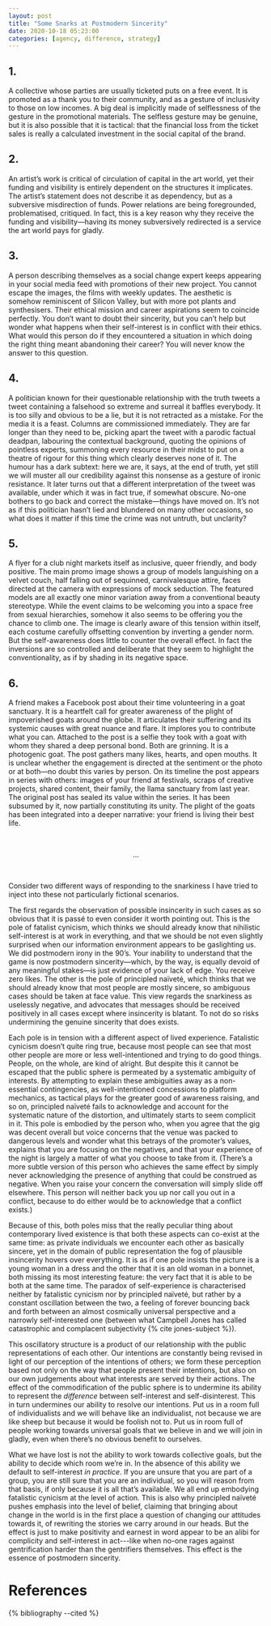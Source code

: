```yaml
---
layout: post
title: "Some Snarks at Postmodern Sincerity"
date: 2020-10-18 05:23:00
categories: [agency, difference, strategy]
---
```


## 1.

A collective whose parties are usually ticketed puts on a free event. It is promoted as a thank you to their community, and as a gesture of inclusivity to those on low incomes. A big deal is implicitly made of selflessness of the gesture in the promotional materials. The selfless gesture may be genuine, but it is also possible that it is tactical: that the financial loss from the ticket sales is really a calculated investment in the social capital of the brand.

<!--more-->

## 2.

An artist’s work is critical of circulation of capital in the art world, yet their funding and visibility is entirely dependent on the structures it implicates. The artist’s statement does not describe it as dependency, but as a subversive misdirection of funds. Power relations are being foregrounded, problematised, critiqued. In fact, this is a key reason why they receive the funding and visibility—having its money subversively redirected is a service the art world pays for gladly.

## 3.

A person describing themselves as a social change expert keeps appearing in your social media feed with promotions of their new project. You cannot escape the images, the films with weekly updates. The aesthetic is somehow reminiscent of Silicon Valley, but with more pot plants and synthesisers. Their ethical mission and career aspirations seem to coincide perfectly. You don’t want to doubt their sincerity, but you can’t help but wonder what happens when their self-interest is in conflict with their ethics. What would this person do if they encountered a situation in which doing the right thing meant abandoning their career? You will never know the answer to this question.

## 4.

A politician known for their questionable relationship with the truth tweets a tweet containing a falsehood so extreme and surreal it baffles everybody. It is too silly and obvious to be a lie, but it is not retracted as a mistake. For the media it is a feast. Columns are commissioned immediately. They are far longer than they need to be, picking apart the tweet with a parodic factual deadpan, labouring the contextual background, quoting the opinions of pointless experts, summoning every resource in their midst to put on a theatre of rigour for this thing which clearly deserves none of it. The humour has a dark subtext: here we are, it says, at the end of truth, yet still we will muster all our credibility against this nonsense as a gesture of ironic resistance. It later turns out that a different interpretation of the tweet was available, under which it was in fact true, if somewhat obscure. No-one bothers to go back and correct the mistake—things have moved on. It’s not as if this politician hasn’t lied and blundered on many other occasions, so what does it matter if this time the crime was not untruth, but unclarity?

## 5.

A flyer for a club night markets itself as inclusive, queer friendly, and body positive. The main promo image shows a group of models languishing on a velvet couch, half falling out of sequinned, carnivalesque attire, faces directed at the camera with expressions of mock seduction. The featured models are all exactly one minor variation away from a conventional beauty stereotype. While the event claims to be welcoming you into a space free from sexual hierarchies, somehow it also seems to be offering you the chance to climb one. The image is clearly aware of this tension within itself, each costume carefully offsetting convention by inverting a gender norm. But the self-awareness does little to counter the overall effect. In fact the inversions are so controlled and deliberate that they seem to highlight the conventionality, as if by shading in its negative space.

## 6.

A friend makes a Facebook post about their time volunteering in a goat sanctuary. It is a heartfelt call for greater awareness of the plight of impoverished goats around the globe. It articulates their suffering and its systemic causes with great nuance and flare. It implores you to contribute what you can. Attached to the post is a selfie they took with a goat with whom they shared a deep personal bond. Both are grinning. It is a photogenic goat. The post gathers many likes, hearts, and open mouths. It is unclear whether the engagement is directed at the sentiment or the photo or at both—no doubt this varies by person. On its timeline the post appears in series with others: images of your friend at festivals, scraps of creative projects, shared content, their family, the llama sanctuary from last year. The original post has sealed its value within the series. It has been subsumed by it, now partially constituting its unity. The plight of the goats has been integrated into a deeper narrative: your friend is living their best life.

<br />
<p style="text-align: center;">...</p>
<br />
<!-- <br /> -->

Consider two different ways of responding to the snarkiness I have tried to inject into these not particularly fictional scenarios.

The first regards the observation of possible insincerity in such cases as so obvious that it is passé to even consider it worth pointing out. This is the pole of fatalist cynicism, which thinks we should already know that nihilistic self-interest is at work in everything, and that we should be not even slightly surprised when our information environment appears to be gaslighting us. We did postmodern irony in the 90’s. Your inability to understand that the game is now postmodern sincerity—which, by the way, is equally devoid of any meaningful stakes—is just evidence of your lack of edge. You receive zero likes. The other is the pole of principled naïveté, which thinks that we should already know that most people are mostly sincere, so ambiguous cases should be taken at face value. This view regards the snarkiness as uselessly negative, and advocates that messages should be received positively in all cases except where insincerity is blatant. To not do so risks undermining the genuine sincerity that does exists.

Each pole is in tension with a different aspect of lived experience. Fatalistic cynicism doesn’t quite ring true, because most people can see that most other people are more or less well-intentioned and trying to do good things. People, on the whole, are kind of alright. But despite this it cannot be escaped that the public sphere is permeated by a systematic ambiguity of interests. By attempting to explain these ambiguities away as a non-essential contingencies, as well-intentioned concessions to platform mechanics, as tactical plays for the greater good of awareness raising, and so on, principled naïveté fails to acknowledge and account for the systematic nature of the distortion, and ultimately starts to seem complicit in it. This pole is embodied by the person who, when you agree that the gig was decent overall but voice concerns that the venue was packed to dangerous levels and wonder what this betrays of the promoter’s values, explains that you are focusing on the negatives, and that your experience of the night is largely a matter of what you choose to take from it. (There’s a more subtle version of this person who achieves the same effect by simply never acknowledging the presence of anything that could be construed as negative. When you raise your concern the conversation will simply slide off elsewhere. This person will neither back you up nor call you out in a conflict, because to do either would be to acknowledge that a conflict exists.)

Because of this, both poles miss that the really peculiar thing about contemporary lived existence is that both these aspects can co-exist at the same time: as private individuals we encounter each other as basically sincere, yet in the domain of public representation the fog of plausible insincerity hovers over everything. It is as if one pole insists the picture is a young woman in a dress and the other that it is an old woman in a bonnet, both missing its most interesting feature: the very fact that it is able to be both at the same time. The paradox of self-experience is characterised neither by fatalistic cynicism nor by principled naïveté, but rather by a constant oscillation between the two, a feeling of forever bouncing back and forth between an almost cosmically universal perspective and a narrowly self-interested one (between what Campbell Jones has called catastrophic and complacent subjectivity {% cite jones-subject %}).

This oscillatory structure is a product of our relationship with the public representations of each other. Our intentions are constantly being revised in light of our perception of the intentions of others; we form these perception based not only on the way that people present their intentions, but also on our own judgements about what interests are served by their actions. The effect of the commodification of the public sphere is to undermine its ability to represent the _difference_ between self-interest and self-disinterest. This in turn undermines our ability to resolve our intentions. Put us in a room full of individualists and we will behave like an individualist, not because we are like sheep but because it would be foolish not to. Put us in room full of people working towards universal goals that we believe in and we will join in gladly, even when there’s no obvious benefit to ourselves.

What we have lost is not the ability to work towards collective goals, but the ability to decide which room we’re in. In the absence of this ability we default to self-interest _in practice_. If you are unsure that you are part of a group, you are still sure that you are an individual, so you will reason from that basis, if only because it is all that’s available. We all end up embodying fatalistic cynicism at the level of action. This is also why principled naïveté pushes emphasis into the level of belief, claiming that bringing about change in the world is in the first place a question of changing our attitudes towards it, of rewriting the stories we carry around in our heads. But the effect is just to make positivity and earnest in word appear to be an alibi for complicity and self-interest in act---like when no-one rages against gentrification harder than the gentrifiers themselves. This effect is the essence of postmodern sincerity.

# References

{% bibliography --cited %}
